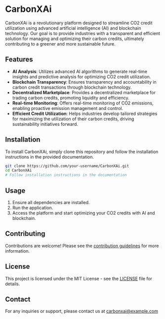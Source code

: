 # CarbonXAi

CarbonXAi is a revolutionary platform designed to streamline CO2 credit utilization using advanced artificial intelligence (AI) and blockchain technology. Our goal is to provide industries with a transparent and efficient solution for managing and optimizing their carbon credits, ultimately contributing to a greener and more sustainable future.

## Features

- **AI Analysis**: Utilizes advanced AI algorithms to generate real-time insights and predictive analysis for optimizing CO2 credit utilization.
- **Blockchain Transparency**: Ensures transparency and accountability in carbon credit transactions through blockchain technology.
- **Decentralized Marketplace**: Provides a decentralized marketplace for trading carbon credits, promoting liquidity and efficiency.
- **Real-time Monitoring**: Offers real-time monitoring of CO2 emissions, enabling proactive emission management and control.
- **Efficient Credit Utilization**: Helps industries develop tailored strategies for maximizing the utilization of their carbon credits, driving sustainability initiatives forward.

## Installation

To install CarbonXAi, simply clone this repository and follow the installation instructions in the provided documentation.

```bash
git clone https://github.com/your-username/CarbonXAi.git
cd CarbonXAi
# Follow installation instructions in the documentation
```

## Usage

1. Ensure all dependencies are installed.
2. Run the application.
3. Access the platform and start optimizing your CO2 credits with AI and blockchain.

## Contributing

Contributions are welcome! Please see the [contribution guidelines](CONTRIBUTING.md) for more information.

## License

This project is licensed under the MIT License - see the [LICENSE](LICENSE) file for details.

## Contact

For any inquiries or support, please contact us at carbonxai@example.com